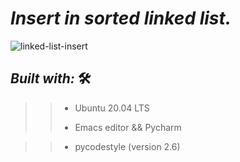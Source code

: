 # *_Insert in sorted linked list._*
 
![linked-list-insert](https://user-images.githubusercontent.com/85587286/183459033-dbaec50c-5d50-4916-8151-2256a17b28c0.gif)




## **_Built with:_** 🛠️

>> * Ubuntu 20.04 LTS
>> 
>> * Emacs editor && Pycharm

>> * pycodestyle (version 2.6)


